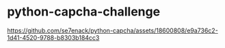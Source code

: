 # python-capcha-challenge



https://github.com/se7enack/python-capcha/assets/18600808/e9a736c2-1d41-4520-9788-b8303b184cc3



